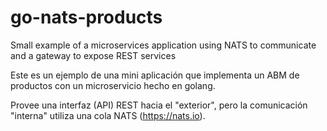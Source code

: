 # go-nats-products
Small example of a microservices application using NATS to communicate and a gateway to expose REST services

Este es un ejemplo de una mini aplicación que implementa un ABM de productos con un microservicio hecho en golang.

Provee una interfaz (API) REST hacia el "exterior", pero la comunicación "interna" utiliza una cola NATS (https://nats.io).
